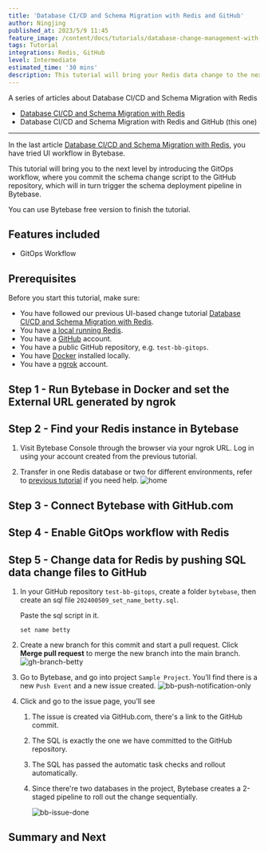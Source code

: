 ```yaml
---
title: 'Database CI/CD and Schema Migration with Redis and GitHub'
author: Ningjing
published_at: 2023/5/9 11:45
feature_image: /content/docs/tutorials/database-change-management-with-redis-and-github/feature-image.webp
tags: Tutorial
integrations: Redis, GitHub
level: Intermediate
estimated_time: '30 mins'
description: This tutorial will bring your Redis data change to the next level by introducing the GitOps workflow, where you commit data change script to the GitHub repository, which will in turn trigger the data change pipeline in Bytebase.
---
```


A series of articles about Database CI/CD and Schema Migration with Redis

- [Database CI/CD and Schema Migration with Redis](/docs/tutorials/database-change-management-with-redis)
- Database CI/CD and Schema Migration with Redis and GitHub (this one)

---

In the last article [Database CI/CD and Schema Migration with Redis](/docs/tutorials/database-change-management-with-redis), you have tried UI workflow in Bytebase.

This tutorial will bring you to the next level by introducing the GitOps workflow, where you commit the schema change script to the GitHub repository, which will in turn trigger the schema deployment pipeline in Bytebase.

You can use Bytebase free version to finish the tutorial.

## Features included

- GitOps Workflow

## Prerequisites

Before you start this tutorial, make sure:

- You have followed our previous UI-based change tutorial [Database CI/CD and Schema Migration with Redis](/docs/tutorials/database-change-management-with-redis).
- You have [a local running Redis](https://redis.io/docs/getting-started/installation/).
- You have a [GitHub](https://github.com/) account.
- You have a public GitHub repository, e.g. `test-bb-gitops`.
- You have [Docker](https://www.docker.com/) installed locally.
- You have a [ngrok](http://ngrok.com) account.

## Step 1 - Run Bytebase in Docker and set the External URL generated by ngrok

<IncludeBlock url="/docs/get-started/install/vcs-with-ngrok"></IncludeBlock>

## Step 2 - Find your Redis instance in Bytebase

1. Visit Bytebase Console through the browser via your ngrok URL. Log in using your account created from the previous tutorial.

1. Transfer in one Redis database or two for different environments, refer to [previous tutorial](/docs/tutorials/database-change-management-with-redis) if you need help.
   ![home](/content/docs/tutorials/database-change-management-with-redis-and-github/bb-project-dbs-redis.webp)

## Step 3 - Connect Bytebase with GitHub.com

<IncludeBlock url="/docs/tutorials/share/vcs-with-github"></IncludeBlock>

## Step 4 - Enable GitOps workflow with Redis

<IncludeBlock url="/docs/tutorials/share/vcs-in-project-github"></IncludeBlock>

## Step 5 - Change data for Redis by pushing SQL data change files to GitHub

1. In your GitHub repository `test-bb-gitops`, create a folder `bytebase`, then create an sql file `202400509_set_name_betty.sql`.

   Paste the sql script in it.

   ```text
   set name betty
   ```

1. Create a new branch for this commit and start a pull request. Click **Merge pull request** to merge the new branch into the main branch.
   ![gh-branch-betty](/content/docs/tutorials/database-change-management-with-redis-and-github/gh-branch-betty.webp)

1. Go to Bytebase, and go into project `Sample Project`. You’ll find there is a new `Push Event` and a new issue created.
   ![bb-push-notification-only](/content/docs/tutorials/database-change-management-share/bb-push-notification-only.webp)

1. Click and go to the issue page, you’ll see

   1. The issue is created via GitHub.com, there's a link to the GitHub commit.
   1. The SQL is exactly the one we have committed to the GitHub repository.
   1. The SQL has passed the automatic task checks and rollout automatically.
   1. Since there're two databases in the project, Bytebase creates a 2-staged pipeline to roll out the change sequentially.

      ![bb-issue-done](/content/docs/tutorials/database-change-management-share/bb-issue-done-redis.webp)

## Summary and Next

<IncludeBlock url="/docs/tutorials/share/vcs-summary-github"></IncludeBlock>
